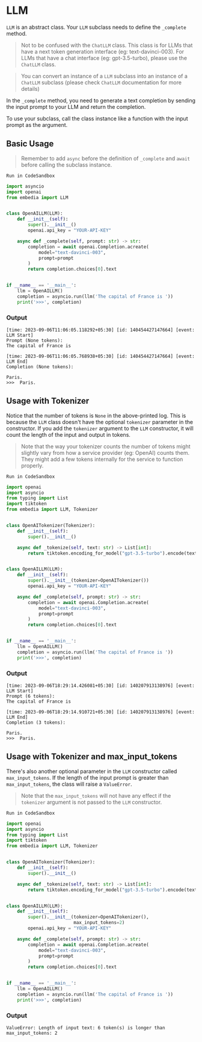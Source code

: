 # LLM

`LLM` is an abstract class.
Your `LLM` subclass needs to define the `_complete` method.

> Not to be confused with the `ChatLLM` class. This class is for LLMs that have a next token generation interface (eg: text-davinci-003). For LLMs that have a chat interface (eg: gpt-3.5-turbo), please use the `ChatLLM` class.

> You can convert an instance of a `LLM` subclass into an instance of a `ChatLLM` subclass (please check `ChatLLM` documentation for more details)

In the `_complete` method, you need to generate a text completion by sending the input prompt to your LLM and return the completion.

To use your subclass, call the class instance like a function with the input prompt as the argument.


## Basic Usage

> Remember to add `async` before the definition of `_complete` and `await` before calling the subclass instance.

`Run in CodeSandbox`

```python
import asyncio
import openai
from embedia import LLM


class OpenAILLM(LLM):
    def __init__(self):
        super().__init__()
        openai.api_key = "YOUR-API-KEY"

    async def _complete(self, prompt: str) -> str:
        completion = await openai.Completion.acreate(
            model="text-davinci-003",
            prompt=prompt
        )
        return completion.choices[0].text


if __name__ == '__main__':
    llm = OpenAILLM()
    completion = asyncio.run(llm('The capital of France is '))
    print('>>>', completion)
```

### Output

```
[time: 2023-09-06T11:06:05.118292+05:30] [id: 140454427147664] [event: LLM Start]
Prompt (None tokens):
The capital of France is

[time: 2023-09-06T11:06:05.768938+05:30] [id: 140454427147664] [event: LLM End]
Completion (None tokens):

Paris.
>>>  Paris.
```


## Usage with Tokenizer

Notice that the number of tokens is `None` in the above-printed log. This is because the `LLM` class doesn't have the optional `tokenizer` parameter in the constructor.
If you add the `tokenizer` argument to the `LLM` constructor, it will count the length of the input and output in tokens.

> Note that the way your tokenizer counts the number of tokens might slightly vary from how a service provider (eg: OpenAI) counts them. They might add a few tokens internally for the service to function properly.

`Run in CodeSandbox`

```python
import openai
import asyncio
from typing import List
import tiktoken
from embedia import LLM, Tokenizer


class OpenAITokenizer(Tokenizer):
    def __init__(self):
        super().__init__()

    async def _tokenize(self, text: str) -> List[int]:
        return tiktoken.encoding_for_model("gpt-3.5-turbo").encode(text)


class OpenAILLM(LLM):
    def __init__(self):
        super().__init__(tokenizer=OpenAITokenizer())
        openai.api_key = "YOUR-API-KEY"

    async def _complete(self, prompt: str) -> str:
        completion = await openai.Completion.acreate(
            model="text-davinci-003",
            prompt=prompt
        )
        return completion.choices[0].text


if __name__ == '__main__':
    llm = OpenAILLM()
    completion = asyncio.run(llm('The capital of France is '))
    print('>>>', completion)
```

### Output

```
[time: 2023-09-06T18:29:14.426081+05:30] [id: 140207913138976] [event: LLM Start]
Prompt (6 tokens):
The capital of France is

[time: 2023-09-06T18:29:14.910721+05:30] [id: 140207913138976] [event: LLM End]
Completion (3 tokens):

Paris.
>>>  Paris.
```


## Usage with Tokenizer and max_input_tokens

There's also another optional parameter in the `LLM` constructor called `max_input_tokens`. If the length of the input prompt is greater than `max_input_tokens`, the class will raise a `ValueError`.

> Note that the `max_input_tokens` will not have any effect if the `tokenizer` argument is not passed to the `LLM` constructor.

`Run in CodeSandbox`

```python
import openai
import asyncio
from typing import List
import tiktoken
from embedia import LLM, Tokenizer


class OpenAITokenizer(Tokenizer):
    def __init__(self):
        super().__init__()

    async def _tokenize(self, text: str) -> List[int]:
        return tiktoken.encoding_for_model("gpt-3.5-turbo").encode(text)


class OpenAILLM(LLM):
    def __init__(self):
        super().__init__(tokenizer=OpenAITokenizer(),
                         max_input_tokens=2)
        openai.api_key = "YOUR-API-KEY"

    async def _complete(self, prompt: str) -> str:
        completion = await openai.Completion.acreate(
            model="text-davinci-003",
            prompt=prompt
        )
        return completion.choices[0].text


if __name__ == '__main__':
    llm = OpenAILLM()
    completion = asyncio.run(llm('The capital of France is '))
    print('>>>', completion)
```

### Output

```
ValueError: Length of input text: 6 token(s) is longer than max_input_tokens: 2
```
